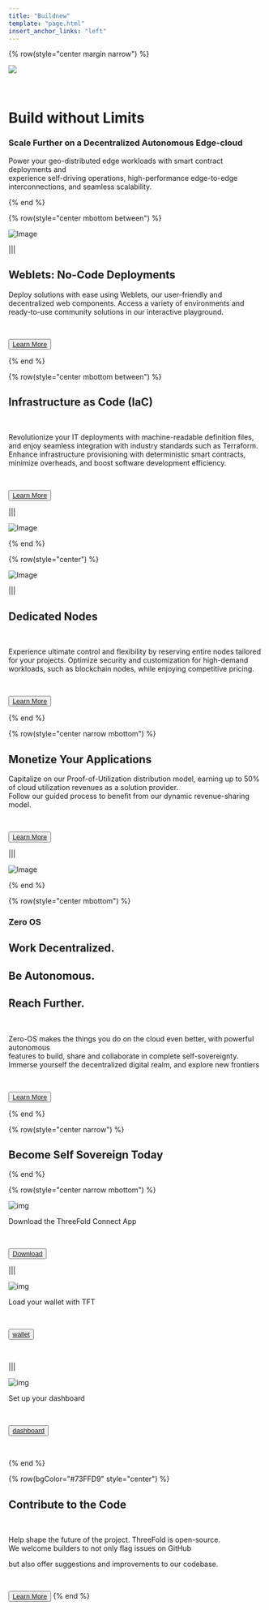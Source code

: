 ```yaml
---
title: "Buildnew"
template: "page.html"
insert_anchor_links: "left"
---
```


<!-- section 1  -->

{% row(style="center margin narrow") %}

![](developet_tft.jpg#medium)

<br>

# Build without Limits 
### Scale Further on a Decentralized Autonomous Edge-cloud

Power your geo-distributed edge workloads with smart contract deployments and <br>
experience self-driving operations, high-performance edge-to-edge interconnections, and seamless scalability.


{% end %}

<!-- section 2  -->

{% row(style="center mbottom between") %}

![Image](grid_people.jpeg#mx-auto)

|||

## Weblets: No-Code Deployments

Deploy solutions with ease using Weblets, our user-friendly and decentralized web components. Access a variety of environments and ready-to-use community solutions in our interactive playground.

<br>

<button> [Learn More](https://library.threefold.me/) </button>

{% end %}

<!-- section 3  -->

{% row(style="center mbottom between") %}

## Infrastructure as Code (IaC)

<br>

Revolutionize your IT deployments with machine-readable definition files, and enjoy seamless integration with industry standards such as Terraform.  <br>
Enhance infrastructure provisioning with deterministic smart contracts, minimize overheads, and boost software development efficiency.

<br>

<button> [Learn More](https://library.threefold.me/) </button>


|||

![Image](grid_scaled.png#mx-auto)

{% end %}

{% row(style="center") %}

![Image](grid_new_internet.jpeg#mx-auto)

|||

## Dedicated Nodes

<br>

Experience ultimate control and flexibility by reserving entire nodes tailored for your projects.
Optimize security and customization for high-demand workloads, such as blockchain nodes, while enjoying competitive pricing.

<br>

<button> [Learn More](https://library.threefold.me/) </button>

{% end %}


<!-- section 4 -->

{% row(style="center narrow mbottom") %}

## Monetize Your Applications

Capitalize on our Proof-of-Utilization distribution model, earning up to 50% of cloud utilization revenues as a solution provider.<br>
 Follow our guided process to benefit from our dynamic revenue-sharing model.

<br>

<button> [Learn More](https://library.threefold.me/) </button>

|||

![Image](mockup1.png#medium)

{% end %}

{% row(style="center mbottom") %}

### Zero OS

## Work Decentralized.
## Be Autonomous.
## Reach Further.

<br>

Zero-OS makes the things you do on the cloud even better, with powerful autonomous <br>
features to build, share and collaborate in complete self-sovereignty. <br>Immerse yourself the decentralized digital realm, and explore new frontiers

<br>

<button>[Learn More](https://threefold.io)</button>

{% end %}

{% row(style="center narrow") %}

## Become Self Sovereign Today

{% end %}

{% row(style="center narrow mbottom") %}

![img](down.png#medium)

Download the ThreeFold Connect App

<br>

<button>[Download](https://threefold.io)</button>

|||

![img](top.png#medium)


Load your wallet with TFT

<br>

<button>[wallet](https://threefold.io)</button>

<br>

|||

![img](st.png#medium)


Set up your dashboard

<br>

<button>[dashboard](https://threefold.io)</button>

<br>

{% end %}

{% row(bgColor="#73FFD9" style="center") %}

## Contribute to the Code

<br>

Help shape the future of the project. ThreeFold is open-source. 
<br>
We welcome builders to not only flag issues on GitHub 
<br>

but also offer suggestions and improvements to our codebase.

<br>

<button>[Learn More](https://threefold.io)</button>
{% end %}
